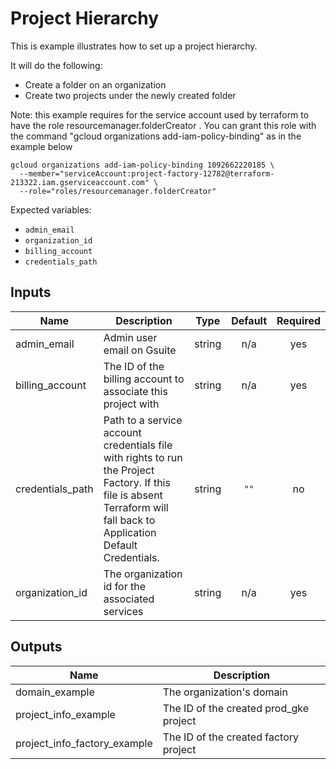 # Project Hierarchy

This is example illustrates how to set up a project hierarchy.

It will do the following:
- Create a folder on an organization
- Create two projects under the newly created folder

Note: this example requires for the service account used by terraform to have the role resourcemanager.folderCreator . You can grant this role with the command "gcloud organizations add-iam-policy-binding" as in the example below

```
gcloud organizations add-iam-policy-binding 1092662220185 \
  --member="serviceAccount:project-factory-12782@terraform-213322.iam.gserviceaccount.com" \
  --role="roles/resourcemanager.folderCreator"
```

Expected variables:
- `admin_email`
- `organization_id`
- `billing_account`
- `credentials_path`

[^]: (autogen_docs_start)

## Inputs

| Name | Description | Type | Default | Required |
|------|-------------|:----:|:-----:|:-----:|
| admin\_email | Admin user email on Gsuite | string | n/a | yes |
| billing\_account | The ID of the billing account to associate this project with | string | n/a | yes |
| credentials\_path | Path to a service account credentials file with rights to run the Project Factory. If this file is absent Terraform will fall back to Application Default Credentials. | string | `""` | no |
| organization\_id | The organization id for the associated services | string | n/a | yes |

## Outputs

| Name | Description |
|------|-------------|
| domain\_example | The organization's domain |
| project\_info\_example | The ID of the created prod_gke project |
| project\_info\_factory\_example | The ID of the created factory project |

[^]: (autogen_docs_end)